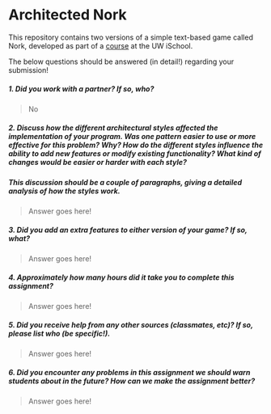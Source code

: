 # Architected Nork

This repository contains two versions of a simple text-based game called Nork, developed as part of a [course](http://arch-joelross.rhcloud.com/) at the UW iSchool. 

The below questions should be answered (in detail!) regarding your submission!


##### 1. Did you work with a partner? If so, who?
> No



##### 2. Discuss how the different architectural styles affected the implementation of your program. Was one pattern easier to use or more effective _for this problem_? Why? How do the different styles influence the ability to add new features or modify existing functionality? What kind of changes would be easier or harder with each style?
##### This discussion should be a couple of paragraphs, giving a detailed analysis of how the styles work.
> Answer goes here!



##### 3. Did you add an extra features to either version of your game? If so, what?
> Answer goes here!



##### 4. Approximately how many hours did it take you to complete this assignment? #####
> Answer goes here!



##### 5. Did you receive help from any other sources (classmates, etc)? If so, please list who (be specific!). #####
> Answer goes here!



##### 6. Did you encounter any problems in this assignment we should warn students about in the future? How can we make the assignment better? #####
> Answer goes here!


